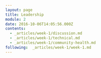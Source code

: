 ```yaml
---
layout: page
title: Leadership
module: 2
date: 2016-10-06T14:05:56.000Z
contents:
  - _articles/week-1/discussion.md
  - _articles/week-1/technical.md
  - _articles/week-1/community-health.md
following:  _articles/week-1/week-1.md
---
```

